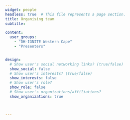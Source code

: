 ```yaml
---
widget: people
headless: true  # This file represents a page section.
title: Organising team
subtitle: 

content:
  user_groups:
    - "DH-IGNITE Western Cape"
    - "Presenters"


design:
  # Show user's social networking links? (true/false)
  show_social: false
  # Show user's interests? (true/false)
  show_interests: false
  # Show user's role?
  show_role: false
  # Show user's organizations/affiliations?
  show_organizations: true



---
```


